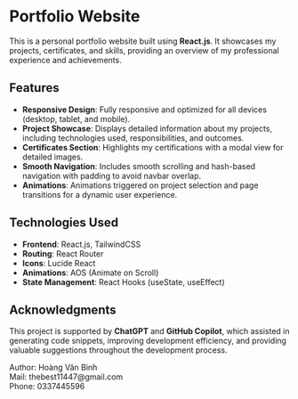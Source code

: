 # Portfolio Website

This is a personal portfolio website built using **React.js**. It showcases my projects, certificates, and skills, providing an overview of my professional experience and achievements.

## Features

- **Responsive Design**: Fully responsive and optimized for all devices (desktop, tablet, and mobile).
- **Project Showcase**: Displays detailed information about my projects, including technologies used, responsibilities, and outcomes.
- **Certificates Section**: Highlights my certifications with a modal view for detailed images.
- **Smooth Navigation**: Includes smooth scrolling and hash-based navigation with padding to avoid navbar overlap.
- **Animations**: Animations triggered on project selection and page transitions for a dynamic user experience.

## Technologies Used

- **Frontend**: React.js, TailwindCSS
- **Routing**: React Router
- **Icons**: Lucide React
- **Animations**: AOS (Animate on Scroll)
- **State Management**: React Hooks (useState, useEffect)

## Acknowledgments

This project is supported by **ChatGPT** and **GitHub Copilot**, which assisted in generating code snippets, improving development efficiency, and providing valuable suggestions throughout the development process.

<div>Author: Hoàng Văn Bình</div>
<div>Mail: thebest11447@gmail.com</div>
<div>Phone: 0337445596</div>